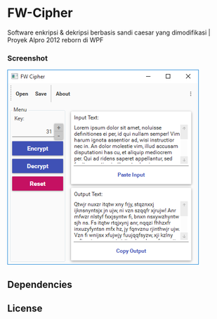 # FW-Cipher
Software enkripsi &amp; dekripsi berbasis sandi caesar yang dimodifikasi | Proyek Alpro 2012 reborn di WPF

### Screenshot
![Alt](https://github.com/hyuwah/FW-Cipher/blob/master/MaterialProject/res/ss_run.PNG)

## Dependencies

## License
